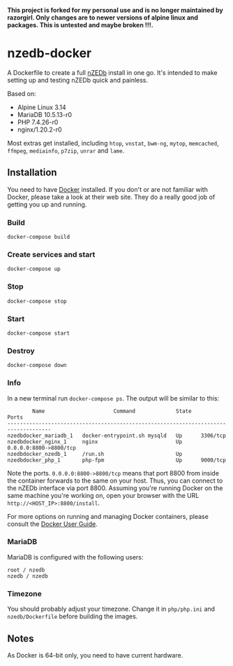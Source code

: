 **This project is forked for my personal use and is no longer maintained by razorgirl. Only changes are to newer versions of alpine linux and packages. This is untested and maybe broken !!!.**

# nzedb-docker

A Dockerfile to create a full [nZEDb](https://github.com/nZEDb/nZEDb) install in one go. It's intended to make setting up and testing nZEDb quick and painless.

Based on:

* Alpine Linux 3.14
* MariaDB 10.5.13-r0
* PHP 7.4.26-r0
* nginx/1.20.2-r0

Most extras get installed, including `htop`, `vnstat`, `bwm-ng`, `mytop`, `memcached`, `ffmpeg`, `mediainfo`, `p7zip`, `unrar` and `lame`.

## Installation

You need to have [Docker](http://www.docker.com/) installed. If you don't or are not familiar with Docker, please take a look at their web site. They do a really good job of getting you up and running.

### Build

```
docker-compose build
```

### Create services and start

```
docker-compose up
```

### Stop

```
docker-compose stop
```

### Start

```
docker-compose start
```

### Destroy

```
docker-compose down
```

### Info

In a new terminal run `docker-compose ps`. The output will be similar to this:

```
        Name                      Command             State           Ports
------------------------------------------------------------------------------------
nzedbdocker_mariadb_1   docker-entrypoint.sh mysqld   Up      3306/tcp
nzedbdocker_nginx_1     nginx                         Up      0.0.0.0:8800->8800/tcp
nzedbdocker_nzedb_1     /run.sh                       Up
nzedbdocker_php_1       php-fpm                       Up      9000/tcp
```

Note the ports. `0.0.0.0:8800->8800/tcp` means that port 8800 from inside the container forwards to the same on your host. Thus, you can connect to the nZEDb interface via port 8800. Assuming you're running Docker on the same machine you're working on, open your browser with the URL `http://<HOST_IP>:8800/install`.

For more options on running and managing Docker containers, please consult the [Docker User Guide](https://docs.docker.com/userguide/).

### MariaDB

MariaDB is configured with the following users:

```
root / nzedb
nzedb / nzedb
```

### Timezone

You should probably adjust your timezone. Change it in `php/php.ini` and `nzedb/Dockerfile` before building the images.

## Notes

As Docker is 64-bit only, you need to have current hardware.
